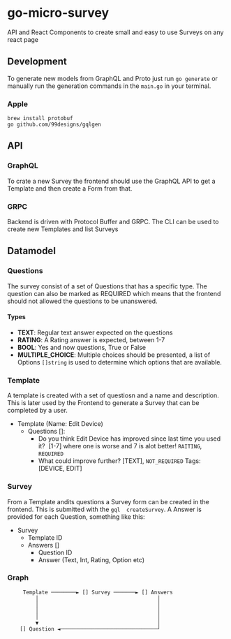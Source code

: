 # go-micro-survey
API and React Components to create small and easy to use Surveys on any react page

## Development
To generate new models from GraphQL and Proto just run `go generate` or manually run the generation commands in the `main.go` in your terminal.

### Apple
```
brew install protobuf
go github.com/99designs/gqlgen
```
## API
### GraphQL
To crate a new Survey the frontend should use the GraphQL API to get a Template and then create a Form from that.

### GRPC
Backend is driven with Protocol Buffer and GRPC. The CLI can be used to create new Templates and list Surveys

## Datamodel

### Questions
The survey consist of a set of Questions that has a specific type. The question can also be marked as REQUIRED which means that the frontend should not allowed the questions to be unanswered.
#### Types
- **TEXT**: Regular text answer expected on the questions
- **RATING**: A Rating answer is expected, between 1-7
- **BOOL**: Yes and now questions, True or False
- **MULTIPLE_CHOICE**: Multiple choices should be presented, a list of Options `[]string` is used to determine which options that are available.


### Template
A template is created with a set of questiosn and a name and description. This is later used by the Frontend to generate a Survey that can be completed by a user.


 - Template (Name: Edit Device)
    - Questions []:
        - Do you think Edit Device has improved since last time you used it?  [1-7] where one is worse and 7 is alot better! `RAITING`, `REQUIRED`
        - What could improve further? [TEXT], `NOT_REQUIRED`
    Tags: [DEVICE, EDIT]

### Survey
From a Template andits questions a Survey form can be created in the frontend. This is submitted with the `gql  createSurvey`.
A Answer is provided for each Question, something like this:
- Survey
    - Template ID
    - Answers []
        - Question ID
        - Answer (Text, Int, Rating, Option etc)


### Graph
```
     Template ────────► [] Survey ───────► [] Answers
         │                                      │
         │                                      │
         │                                      │
         │                                      │
         ▼                                      │
    [] Question ◄───────────────────────────────┘
```

